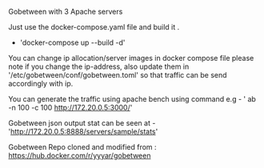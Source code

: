 Gobetween with 3 Apache servers

Just use the docker-compose.yaml file and build it .
- 'docker-compose up --build -d'

You can change ip allocation/server images in docker compose file
please note if you change the ip-address, also update them in '/etc/gobetween/conf/gobetween.toml' so that traffic can be send accordingly with ip.

You can generate the traffic using apache bench using command e.g 
    - ' ab -n 100 -c 100 http://172.20.0.5:3000/'

Gobetween json output stat can be seen at 
    -'http://172.20.0.5:8888/servers/sample/stats'
    

Gobetween Repo cloned and modified from : https://hub.docker.com/r/yyyar/gobetween
